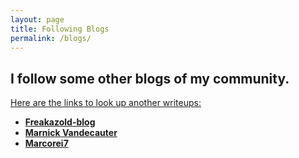 ```yaml
---
layout: page
title: Following Blogs
permalink: /blogs/
---
```

## I follow some other blogs of my community.  

<ins>Here are the links to look up another writeups:</ins>

  * **[Freakazold-blog][fr3akazo1d]**  
  * **[Marnick Vandecauter][marnick39]**  
  * **[Marcorei7][marcorei7]**   


[fr3akazo1d]:    https://fr3akazo1d.github.io/
[marnick39]:     https://marnick39.gitlab.io/pages/
[marcorei7]:      https://marcorei7.wordpress.com/
